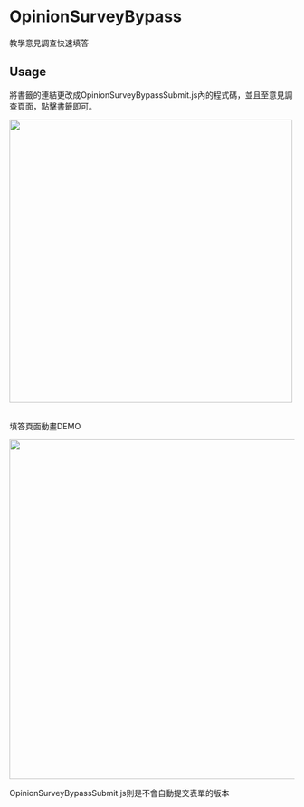 # OpinionSurveyBypass
教學意見調查快速填答
## Usage
將書籤的連結更改成OpinionSurveyBypassSubmit.js內的程式碼，並且至意見調查頁面，點擊書籤即可。

<img src="https://i.imgur.com/C506Hpq.png" width="500"/>  

填答頁面動畫DEMO  

<img src="https://i.imgur.com/Rt9PwnR.gif" width="600" />



OpinionSurveyBypassSubmit.js則是不會自動提交表單的版本
